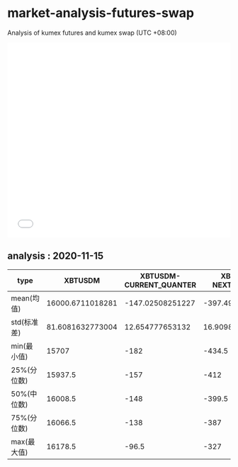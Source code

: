 # market-analysis-futures-swap
Analysis of kumex futures and kumex swap (UTC +08:00)

<iframe width="100%" height="440" src="./data.html" frameborder="no" border="0" scrolling="no"></iframe>

## analysis : 2020-11-15

type|XBTUSDM|XBTUSDM-CURRENT_QUANTER|XBTUSDM-NEXT_QUANTER|
---|---|---|---
mean(均值) | 16000.6711018281 | -147.02508251227 | -397.493467220402
std(标准差) | 81.6081632773004 | 12.654777653132 | 16.9098571945937
min(最小值) | 15707 | -182 | -434.5
25%(分位数) | 15937.5 | -157 | -412
50%(中位数) | 16008.5 | -148 | -399.5
75%(分位数) | 16066.5 | -138 | -387
max(最大值) | 16178.5 | -96.5 | -327
